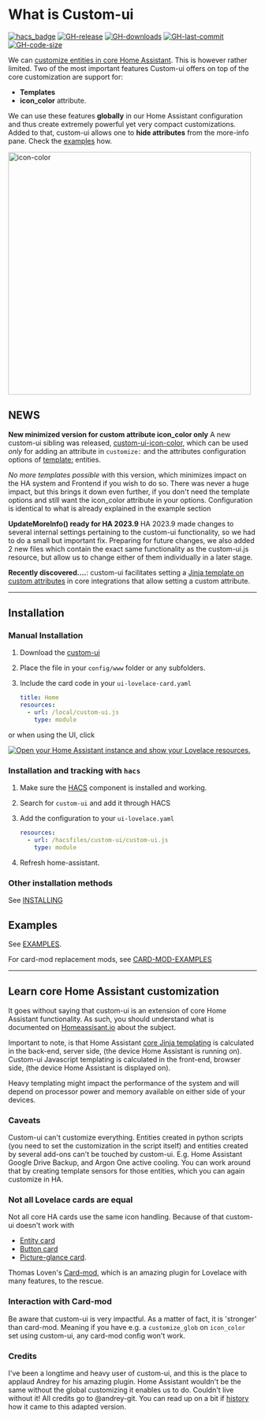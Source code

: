 # What is Custom-ui
[![hacs_badge](https://img.shields.io/badge/HACS-Default-41BDF5.svg)](https://github.com/hacs/integration)
[![GH-release](https://img.shields.io/github/v/release/Mariusthvdb/custom-ui.svg?style=flat-square)](https://github.com/Mariusthvdb/custom-ui/releases)
[![GH-downloads](https://img.shields.io/github/downloads/Mariusthvdb/custom-ui/total?style=flat-square)](https://github.com/Mariusthvdb/custom-ui/releases)
[![GH-last-commit](https://img.shields.io/github/last-commit/Mariusthvdb/custom-ui.svg?style=flat-square)](https://github.com/Mariusthvdb/custom-ui/commits/master)
[![GH-code-size](https://img.shields.io/github/languages/code-size/Mariusthvdb/custom-ui.svg?color=red&style=flat-square)](https://github.com/Mariusthvdb/custom-ui)

We can 
[customize entities in core Home Assistant](https://www.home-assistant.io/docs/configuration/customizing-devices/). 
This is however rather limited. Two of the most important features Custom-ui offers on top of the 
core customization are support for:
* **Templates** 
* **icon_color** attribute.

We can use these features **globally** in our Home Assistant configuration and thus create extremely powerful yet 
very compact customizations. Added to that, custom-ui allows one to **hide attributes** from the 
more-info pane. Check the [examples](https://github.com/Mariusthvdb/custom-ui/blob/master/EXAMPLES.md) 
how.

<img width="492" alt="icon-color" src="https://user-images.githubusercontent.com/33354141/168234088-ee5a5b11-0e68-49fd-b664-6e5a13c79fb0.png">

## NEWS

**New minimized version for custom attribute icon_color only**
A new custom-ui sibling was released, [custom-ui-icon-color](https://github.com/Mariusthvdb/custom-ui-icon-color), which can be used *only* for adding an attribute in `customize:` and the attributes configuration options of [template:](https://www.home-assistant.io/integrations/template/#attributes) entities.

*No more templates possible* with this version, which minimizes impact on the HA system and Frontend if you wish to do so. There was never a huge impact, but this brings it down even further, if you don't need the template options and still want the icon_color attribute in your options.
Configuration is identical to what is already explained in the example section

**UpdateMoreInfo() ready for HA 2023.9**
HA 2023.9 made changes to several internal settings pertaining to the custom-ui functionality, so we had to do a small but important fix.
Preparing for future changes, we also added 2 new files which contain the exact same functionality as the custom-ui.js resource, but allow us to change either of them individually in a later stage.


**Recently discovered....**: custom-ui facilitates setting a [Jinja template on custom attributes](https://github.com/Mariusthvdb/custom-ui/blob/master/EXAMPLES.md#however-experimental-recently-discovered) in core integrations that allow setting a custom attribute.

--- 

## Installation


### Manual Installation

1. Download the [custom-ui](http://www.github.com/Mariusthvdb/custom-ui/releases/latest/download/custom-ui.js)
2. Place the file in your `config/www` folder or any subfolders.
3. Include the card code in your `ui-lovelace-card.yaml`

   ```yaml
   title: Home
   resources:
     - url: /local/custom-ui.js
       type: module
   ```
or when using the UI, click 

<a href="https://my.home-assistant.io/redirect/lovelace_resources/" target="_blank"><img src="https://my.home-assistant.io/badges/lovelace_resources.svg" alt="Open your Home Assistant instance and show your Lovelace resources." /></a>

### Installation and tracking with `hacs`

1. Make sure the [HACS](https://github.com/custom-components/hacs) component is installed and working.
2. Search for `custom-ui` and add it through HACS
3. Add the configuration to your `ui-lovelace.yaml`

   ```yaml
   resources:
     - url: /hacsfiles/custom-ui/custom-ui.js
       type: module
   ```

4. Refresh home-assistant.

### Other installation methods
See [INSTALLING](https://github.com/Mariusthvdb/custom-ui/blob/master/INSTALLING.md)

## Examples
See [EXAMPLES](https://github.com/Mariusthvdb/custom-ui/blob/master/EXAMPLES.md).

For card-mod replacement mods, see [CARD-MOD-EXAMPLES](https://github.com/Mariusthvdb/custom-ui-icon-color/blob/main/CARD-MOD-EXAMPLES.md)

---

## Learn core Home Assistant customization 
It goes without saying that custom-ui is an extension of core Home Assistant functionality. As 
such, you should understand what is documented on 
[Homeassisant.io](https://www.home-assistant.io/docs/configuration/customizing-devices/) about the 
subject. 

Important to note, is that Home Assistant 
[core Jinja templating](https://home-assistant.io/docs/configuration/templating/) is calculated in 
the back-end, server side, (the device Home Assistant is running on). Custom-ui Javascript 
templating is calculated in the front-end, browser side, (the device Home Assistant is displayed 
on). 

Heavy templating might impact the performance of the system and will depend on processor power and 
memory available on either side of your devices.

### Caveats
Custom-ui can't customize everything. Entities created in python scripts (you need to set the 
customization in the script itself) and entities created by several add-ons can't be touched by 
custom-ui. E.g. Home Assistant Google Drive Backup, and Argon One active cooling. You can work 
around that by creating template sensors for those entities, which you can again customize in HA.

### Not all Lovelace cards are equal
Not all core HA cards use the same icon handling. Because of that custom-ui doesn't work with 
* [Entity card](https://www.home-assistant.io/lovelace/entity/)
* [Button card](https://www.home-assistant.io/lovelace/button/)
* [Picture-glance card](https://www.home-assistant.io/lovelace/picture-glance/).

Thomas Loven's [Card-mod](https://github.com/thomasloven/lovelace-card-mod), which is an amazing 
plugin for Lovelace with many features, to the rescue.

### Interaction with Card-mod
Be aware that custom-ui is very impactful. As a matter of fact, it is 'stronger' than card-mod. 
Meaning if you have e.g. a `customize_glob` on `icon_color` set using custom-ui, any card-mod 
config won't work.

### Credits
I've been a longtime and heavy user of custom-ui, and this is the place to applaud Andrey for his 
amazing plugin. Home Assistant wouldn't be the same without the global customizing it enables us 
to do. Couldn't live without it! All credits go to @andrey-git.
You can read up on a bit if 
[history](https://github.com/Mariusthvdb/custom-ui/blob/master/HISTORY.md) how it came to this 
adapted version.
